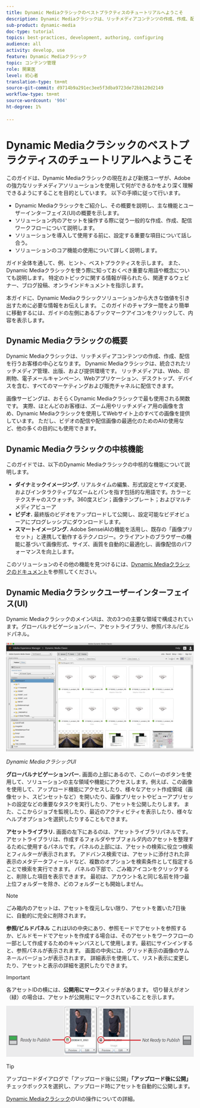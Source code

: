 ```yaml
---
title: Dynamic Mediaクラシックのベストプラクティスのチュートリアルへようこそ
description: Dynamic Mediaクラシックは、リッチメディアコンテンツの作成、作成、配信を行うお客様の中心となります。 このベストプラクティスのチュートリアルは、Dynamic Mediaクラシックの現在および新規ユーザが、Adobeのこの強力なリッチメディアソリューションで何ができるかをより深く理解できるようにするために作成されました。 チュートリアルのこの部分では、Dynamic Mediaクラシックの概要を学び、その主な機能とユーザインターフェイスを簡単に見ることができます。
sub-product: dynamic-media
doc-type: tutorial
topics: best-practices, development, authoring, configuring
audience: all
activity: develop, use
feature: Dynamic Mediaクラシック
topic: コンテンツ管理
role: 開業医
level: 初心者
translation-type: tm+mt
source-git-commit: d9714b9a291ec3ee5f3dba9723de72bb120d2149
workflow-type: tm+mt
source-wordcount: '904'
ht-degree: 1%

---
```



# Dynamic Mediaクラシックのベストプラクティスのチュートリアルへようこそ

このガイドは、Dynamic Mediaクラシックの現在および新規ユーザが、Adobeの強力なリッチメディアソリューションを使用して何ができるかをより深く理解できるようにすることを目的としています。 以下の手順に従って行います。

- Dynamic Mediaクラシックをご紹介し、その概要を説明し、主な機能とユーザーインターフェイス(UI)の概要を示します。
- ソリューション内のアセットを操作する際に従う一般的な作成、作成、配信ワークフローについて説明します。
- ソリューションを導入して使用する前に、設定する重要な項目について話し合う。
- ソリューションのコア機能の使用について詳しく説明します。

ガイド全体を通して、例、ヒント、ベストプラクティスを示します。 また、Dynamic Mediaクラシックを使う際に知っておくべき重要な用語や概念についても説明します。 特定のトピックに関する情報が得られたら、関連するウェビナー、ブログ投稿、オンラインドキュメントを指示します。

本ガイドに、Dynamic Mediaクラシックソリューションから大きな価値を引き出すために必要な情報をお伝えします。 このガイドのチャプター間をより簡単に移動するには、ガイドの左側にあるブックマークアイコンをクリックして、内容を表示します。

## Dynamic Mediaクラシックの概要

Dynamic Mediaクラシックは、リッチメディアコンテンツの作成、作成、配信を行うお客様の中心となります。 Dynamic Mediaクラシックは、統合されたリッチメディア管理、出版、および提供環境です。 リッチメディアは、Web、印刷物、電子メールキャンペーン、Webアプリケーション、デスクトップ、デバイスを含む、すべてのマーケティングおよび販売チャネルに配信できます。

画像サービングは、おそらくDynamic Mediaクラシックで最も使用される関数です。 実際、ほとんどのお客様は、ズーム用やリッチメディア用の画像を含め、Dynamic Mediaクラシックを使用してWebサイト上のすべての画像を提供しています。 ただし、ビデオの配信や配信画像の最適化のためのAIの使用など、他の多くの目的にも使用できます。

## Dynamic Mediaクラシックの中核機能

このガイドでは、以下のDynamic Mediaクラシックの中核的な機能について説明します。

- **ダイナミックイメージング.** リアルタイムの編集、形式設定とサイズ変更、およびインタラクティブなズームとパンを指す包括的な用語です。カラーとテクスチャのスウォッチ。360度スピン；画像テンプレート；およびマルチメディアビューア
- **ビデオ.** 最終版のビデオをアップロードして公開し、設定可能なビデオビューアにプログレッシブにダウンロードします。
- **スマートイメージング.** Adobe SenseiAIの機能を活用し、既存の「画像プリセット」と連携して動作するテクノロジー。クライアントのブラウザーの機能に基づいて画像形式、サイズ、画質を自動的に最適化し、画像配信のパフォーマンスを向上します。

このソリューションのその他の機能を見つけるには、[Dynamic Mediaクラシックのドキュメント](https://docs.adobe.com/content/help/en/dynamic-media-classic/using/intro/introduction.html)を参照してください。

## Dynamic Mediaクラシックユーザーインターフェイス(UI)

Dynamic MediaクラシックのメインUIは、次の3つの主要な領域で構成されています。グローバルナビゲーションバー、アセットライブラリ、参照パネル/ビルドパネル。

![画像](assets/overview/overview-dmc-ui-ew.png)

_Dynamic MediaクラシックUI_

**グローバルナビゲーションバー.** 画面の上部にあるので、このバーのボタンを使用して、ソリューションの主な領域や機能にアクセスします。例えば、この画像を使用して、アップロード機能にアクセスしたり、様々なアセット作成領域（画像セット、スピンセットなど）を開いたり、画像プリセットやビューアプリセットの設定などの重要なタスクを実行したり、アセットを公開したりします。 また、ここからジョブを監視したり、最近のアクティビティを表示したり、様々なヘルプオプションを選択したりすることもできます。

**アセットライブラリ.** 画面の左下にあるのは、アセットライブラリパネルです。アセットライブラリは、作成するフォルダやサブフォルダ内のアセットを整理するために使用するパネルです。パネルの上部には、アセットの検索に役立つ検索とフィルターが表示されます。 アドバンス検索では、アセットに添付された非表示のメタデータフィールドなど、複数のオプションを検索条件として指定することで検索を実行できます。 パネルの下部で、ごみ箱アイコンをクリックすると、削除した項目を表示できます。 最初は、アカウント名と同じ名前を持つ最上位フォルダーを除き、どのフォルダーとも開始しません。

>[!NOTE]
>
>ごみ箱内のアセットは、アセットを復元しない限り、アセットを置いた7日後に、自動的に完全に削除されます。

**参照/ビルドパネル** これはUIの中央にあり、参照モードでアセットを参照するか、ビルドモードでアセットを作成する場合は、そのアセットをワークフローの一部として作成するためのキャンバスとして使用します。最初にサインインすると、参照パネルが表示されます。 画面の中央には、グリッド表示の画像のサムネールバージョンが表示されます。 詳細表示を使用して、リスト表示に変更したり、アセットと表示の詳細を選択したりできます。

>[!IMPORTANT]
>
>各アセットIDの横には、**公開用にマーク**&#x200B;スイッチがあります。 切り替えがオン（緑）の場合は、アセットが公開用にマークされていることを示します。

![画像](assets/overview/overview-mark-for-publish.png)

>[!TIP]
>
>アップロードダイアログで「アップロード後に公開」**「アップロード後に公開」**&#x200B;チェックボックスを選択し、アップロード時にアセットを自動的に公開します。

[Dynamic Mediaクラシック](https://docs.adobe.com/content/help/en/dynamic-media-classic/using/getting-started/navigation-basics.html)のUIの操作についての詳細。

